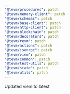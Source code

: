 ```yaml
---
"@tevm/procedures": patch
"@tevm/memory-client": patch
"@tevm/schemas": patch
"@tevm/base-client": patch
"@tevm/http-client": patch
"@tevm/blockchain": patch
"@tevm/decorators": patch
"@tevm/revm": patch
"@tevm/actions": patch
"@tevm/jsonrpc": patch
"@tevm/viem": patch
"@tevm/common": patch
"@tevm/test-utils": patch
"@tevm/state": patch
"@tevm/utils": patch
---
```


Updated viem to latest
